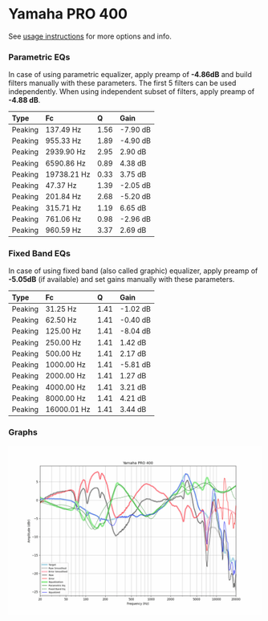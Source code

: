 # Yamaha PRO 400
See [usage instructions](https://github.com/jaakkopasanen/AutoEq#usage) for more options and info.

### Parametric EQs
In case of using parametric equalizer, apply preamp of **-4.86dB** and build filters manually
with these parameters. The first 5 filters can be used independently.
When using independent subset of filters, apply preamp of **-4.88 dB**.

| Type    | Fc          |    Q | Gain     |
|:--------|:------------|:-----|:---------|
| Peaking | 137.49 Hz   | 1.56 | -7.90 dB |
| Peaking | 955.33 Hz   | 1.89 | -4.90 dB |
| Peaking | 2939.90 Hz  | 2.95 | 2.90 dB  |
| Peaking | 6590.86 Hz  | 0.89 | 4.38 dB  |
| Peaking | 19738.21 Hz | 0.33 | 3.75 dB  |
| Peaking | 47.37 Hz    | 1.39 | -2.05 dB |
| Peaking | 201.84 Hz   | 2.68 | -5.20 dB |
| Peaking | 315.71 Hz   | 1.19 | 6.65 dB  |
| Peaking | 761.06 Hz   | 0.98 | -2.96 dB |
| Peaking | 960.59 Hz   | 3.37 | 2.69 dB  |

### Fixed Band EQs
In case of using fixed band (also called graphic) equalizer, apply preamp of **-5.05dB**
(if available) and set gains manually with these parameters.

| Type    | Fc          |    Q | Gain     |
|:--------|:------------|:-----|:---------|
| Peaking | 31.25 Hz    | 1.41 | -1.02 dB |
| Peaking | 62.50 Hz    | 1.41 | -0.40 dB |
| Peaking | 125.00 Hz   | 1.41 | -8.04 dB |
| Peaking | 250.00 Hz   | 1.41 | 1.42 dB  |
| Peaking | 500.00 Hz   | 1.41 | 2.17 dB  |
| Peaking | 1000.00 Hz  | 1.41 | -5.81 dB |
| Peaking | 2000.00 Hz  | 1.41 | 1.27 dB  |
| Peaking | 4000.00 Hz  | 1.41 | 3.21 dB  |
| Peaking | 8000.00 Hz  | 1.41 | 4.21 dB  |
| Peaking | 16000.01 Hz | 1.41 | 3.44 dB  |

### Graphs
![](./Yamaha%20PRO%20400.png)